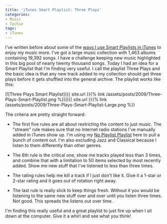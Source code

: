 ```yaml
---
title: 'iTunes Smart Playlist: Three Plays'
categories:
- Music
- Techie
tags:
- iTunes
---
```


I've written before about some of the [ways I use Smart Playlists in iTunes](http://thingelstad.com/s/tag/smart-playlist/img) to enjoy my music more. I've got a  large music collection with 1,463 albums containing 19,392 songs. I have a challenge keeping new music highlighted in this big pool of nearly twenty thousand songs. Today I had an idea for a Smart Playlist that I'm finding very useful.
I call the playlist Three Plays and the basic idea is that any new track added to my collection should get three plays before it gets shuffled into the general archive. The playlist works like this:

[![Three Plays Smart Playlist]({{ site.url }}{% link /assets/posts/2009/Three-Plays-Smart-Playlist.png %})]({{ site.url }}{% link /assets/posts/2009/Three-Plays-Smart-Playlist-Large.png %})

The criteria are pretty straight forward:



  * The first five rules are all about restricting the content to just music. The "stream" rule makes sure that no Internet radio stations I've manually added in iTunes show up. I'm using my [No Playlist Playlist](/thingelstad/itunes-tip-using-a-no-playlist-playlist) here to pull a bunch of content out. I'm also excluding Jazz and Classical because I listen to them differently than other genres.


  * The 6th rule is the critical one, show me tracks played less than 3 times, and combine that with a limitation to 50 items selected by most recently added. Show me new stuff that I've listened to less than three times.


  * The rating rules help me kill a track if I just don't like it. Give it a 1-star or 2-star rating and it goes out of rotation right away.


  * The last rule is really slick to keep things fresh. Without it you would be listening to the same new stuff over and over until you listen three times. Not good. This spreads the listens out over time.

I'm finding this really useful and a great playlist to just fire up when I sit down at the computer. Give it a whirl and see what you think!
